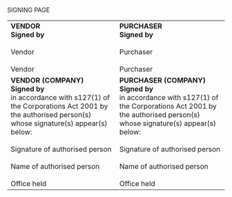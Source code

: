 SIGNING PAGE

<table><tr><td><strong>VENDOR</strong><br/><strong>Signed by</strong><br/><br/>Vendor<br/><br/>Vendor</td><td><strong>PURCHASER</strong><br/><strong>Signed by</strong><br/><br/>Purchaser<br/><br/>Purchaser</td></tr><tr><td><strong>VENDOR (COMPANY)</strong><br/><strong>Signed by</strong><br/>in accordance with s127(1) of the Corporations Act 2001 by the authorised person(s) whose signature(s) appear(s) below:<br/><br/>Signature of authorised person<br/><br/>Name of authorised person<br/><br/>Office held</td><td><strong>PURCHASER (COMPANY)</strong><br/><strong>Signed by</strong><br/>in accordance with s127(1) of the Corporations Act 2001 by the authorised person(s) whose signature(s) appear(s) below:<br/><br/>Signature of authorised person<br/><br/>Name of authorised person<br/><br/>Office held</td></tr></table>